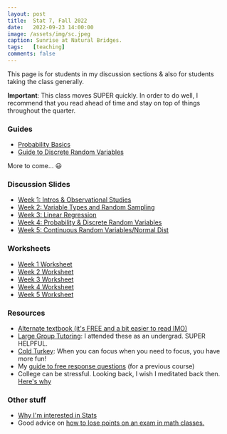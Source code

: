 ```yaml
---
layout: post
title:  Stat 7, Fall 2022
date:   2022-09-23 14:00:00
image: /assets/img/sc.jpeg
caption: Sunrise at Natural Bridges.
tags:   [teaching]
comments: false
---
```


This page is for students in my discussion sections & also for students taking the class generally.

**Important**:
This class moves SUPER quickly. In order to do well, I recommend that you read ahead of time and stay on top of things throughout the quarter.

### Guides
* [Probability Basics](https://drive.google.com/open?id=1yYQyg69UJETeKEDtlkiLiMTZC7R4rGMy&authuser=shokawano5%40gmail.com&usp=drive_fs)
* [Guide to Discrete Random Variables](https://docs.google.com/document/d/1J1U_jMeNQ8YXBPF0W1eteMSUMC4-Pc7_eZQRx4etLr4/edit?usp=sharing)

More to come... 😃

### Discussion Slides

* [Week 1: Intros & Observational Studies](https://drive.google.com/file/d/1yVmFyMYsy_ZUs1vJkQ-YYu5Q1SexCOtv/view?usp=sharing)
* [Week 2: Variable Types and Random Sampling](https://drive.google.com/file/d/1yVmFyMYsy_ZUs1vJkQ-YYu5Q1SexCOtv/view?usp=sharing)
* [Week 3: Linear Regression](https://drive.google.com/file/d/1yVmFyMYsy_ZUs1vJkQ-YYu5Q1SexCOtv/view?usp=sharing)
* [Week 4: Probability & Discrete Random Variables](https://drive.google.com/file/d/1yKHsFvdHxXANDzNeV6T72Mic92TpmzVx/view?usp=sharing)
* [Week 5: Continuous Random Variables/Normal Dist](https://drive.google.com/open?id=103BcLhN4S8dDqwMed7bJhDDCggHJskxd&authuser=shokawano5%40gmail.com&usp=drive_fs)

### Worksheets

* [Week 1 Worksheet](https://drive.google.com/file/d/1knRu6w49vMTZyBmoPxB5ujj8_xTWxGOu/view?usp=sharing)
* [Week 2 Worksheet](https://drive.google.com/file/d/1o7WU0qXf2g8o6sFsOjbViDA6bONDm4eM/view?usp=sharing)
* [Week 3 Worksheet](https://drive.google.com/file/d/1t3ox2OlLXvXB0e1MVDGXOc9lqncCFKhV/view?usp=sharing)
* [Week 4 Worksheet](https://drive.google.com/file/d/1ygGg6kmjUALQFB0YOIstndzCvsd5RviG/view?usp=sharing)
* [Week 5 Worksheet](https://docs.google.com/document/d/1w8wQFemv_ngecqd-yoWlWFLTJbHCY8K0ENhEK89q-rQ/edit?usp=sharing)

### Resources

* [Alternate textbook (it's FREE and a bit easier to read IMO)](https://www.openintro.org/book/os/)
* [Large Group Tutoring](https://lss.ucsc.edu/lss-tutor-hub/index.html):  I attended these as an undergrad. SUPER HELPFUL.
* [Cold Turkey](https://getcoldturkey.com): When you can focus when you need to focus, you have more fun!
* My [guide to free response questions](https://docs.google.com/document/d/1By9wdjEfJBf5DEUG2yefmcLW2B6-doahrfiPbhy6STA/edit?usp=sharing) (for a previous course)
* College can be stressful. Looking back, I wish I meditated back then. [Here's why](https://sho-kawano.github.io/2021/09/27/why-meditate/)

### Other stuff
* [Why I'm interested in Stats](https://sho-kawano.github.io/2021/09/08/why-stats/)
* Good advice on [how to lose points on an exam in math classes.](http://acritch.com/losemarks/)

